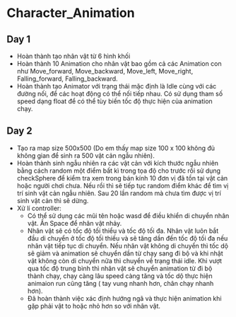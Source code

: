 # Character_Animation
 
## Day 1
- Hoàn thành tạo nhân vật từ 6 hình khối
- Hoàn thành 10 Animation cho nhân vật bao gồm cả các Animation con như Move_forward, Move_backward, Move_left, Move_right, Falling_forward, Falling_backward.
- Hoàn thành tạo Animator với trạng thái mặc định là Idle cùng với các đường nối, để các hoạt động có thể nối tiếp nhau. Có sử dụng tham số speed dạng float để có thể tùy biến tốc độ thực hiện của animation chạy.


## Day 2
- Tạo ra map size 500x500 (Do em thấy map size 100 x 100 không đủ không gian để sinh ra 500 vật cản ngẫu nhiên).
- Hoàn thành sinh ngẫu nhiên ra các vật cản với kích thước ngẫu nhiên bằng cách random một điểm bất kì trong tọa độ cho trước rồi sử dụng checkSphere để kiểm tra xem trong bán kính 10 đơn vị đã tồn tại vật cản hoặc người chơi chưa. Nếu rồi thì sẽ tiếp tục random điểm khác để tìm vị trí sinh vật cản ngẫu nhiên. Sau 20 lần random mà chưa tìm được vị trí sinh vật cản thì sẽ dừng. 
- Xử lí controller:
     - Có thể sử dụng các mũi tên hoặc wasd để điều khiển di chuyển nhân vật. Ấn Space để nhân vật nhảy.
     - Nhân vật sẽ có tốc độ tối thiểu và tốc độ tối đa. Nhân vật luôn bắt đầu di chuyển ở tốc độ tối thiếu và sẽ tăng dần đến tốc độ tối đa nếu nhân vật tiếp tục di chuyển. Nếu nhân vật không di chuyển thì tốc dộ sẽ giảm và animation sẽ chuyển dần từ chạy sang đi bộ và khi nhật vật không còn di chuyển nữa thì chuyển về trạng thái idle. Khi vượt qua tốc độ trung bình thì nhân vật sẽ chuyển animation từ đi bộ thành chạy, chạy càng lâu speed càng tăng và tốc dộ thực hiện animaion run cũng tăng ( tay vung nhanh hơn, chân chạy nhanh hơn).
     - Đã hoàn thành việc xác định hướng ngã và thực hiện animation khi gặp phải vật to hoặc nhỏ hơn so với nhân vật.

